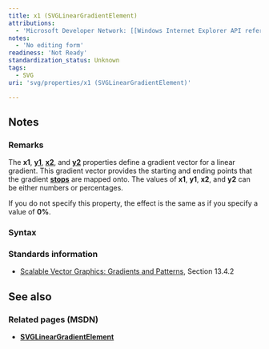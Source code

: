 ```yaml
---
title: x1 (SVGLinearGradientElement)
attributions:
  - 'Microsoft Developer Network: [[Windows Internet Explorer API reference](http://msdn.microsoft.com/en-us/library/ie/hh828809%28v=vs.85%29.aspx) Article]'
notes:
  - 'No editing form'
readiness: 'Not Ready'
standardization_status: Unknown
tags:
  - SVG
uri: 'svg/properties/x1 (SVGLinearGradientElement)'

---
```

## <span>Notes</span>

### <span>Remarks</span>

The **x1**, [**y1**](/svg/properties/y1_(SVGLinearGradientElement)), [**x2**](/svg/properties/x2_(SVGLinearGradientElement)), and [**y2**](/svg/properties/y2_(SVGLinearGradientElement)) properties define a gradient vector for a linear gradient. This gradient vector provides the starting and ending points that the gradient [**stops**](/svg/elements/stop) are mapped onto. The values of **x1**, **y1**, **x2**, and **y2** can be either numbers or percentages.

If you do not specify this property, the effect is the same as if you specify a value of **0%**.

### <span>Syntax</span>

### <span>Standards information</span>

-   [Scalable Vector Graphics: Gradients and Patterns](http://go.microsoft.com/fwlink/p/?linkid=199811), Section 13.4.2

## <span>See also</span>

### <span>Related pages (MSDN)</span>

-   [**SVGLinearGradientElement**](/svg/elements/linearGradient)
